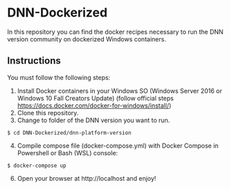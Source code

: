 # DNN-Dockerized
In this repository you can find the docker recipes necessary to run the DNN version community on dockerized Windows containers.

## Instructions
You must follow the following steps:
1. Install Docker containers in your Windows SO (Windows Server 2016 or Windows 10 Fall Creators Update) (follow official steps https://docs.docker.com/docker-for-windows/install/)
2. Clone this repository.
3. Change to folder of the DNN version you want to run.
 ```
$ cd DNN-Dockerized/dnn-platform-version
```
4. Compile compose file (docker-compose.yml) with Docker Compose in Powershell or Bash (WSL) console:
 ```
$ docker-compose up
```
6. Open your browser at http://localhost and enjoy!
